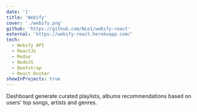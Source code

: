 ```yaml
---
date: '1'
title: 'Webify'
cover: './webify.png'
github: 'https://github.com/NLe1/webify-react'
external: 'https://webify-react.herokuapp.com/'
tech:
  - Webify API
  - ReactJS
  - Redux
  - NodeJS
  - Bootstrap
  - React-Router
showInProjects: true
---
```


Dashboard generate curated playlists, albums recommendations based on users' top songs, artists and genres.
